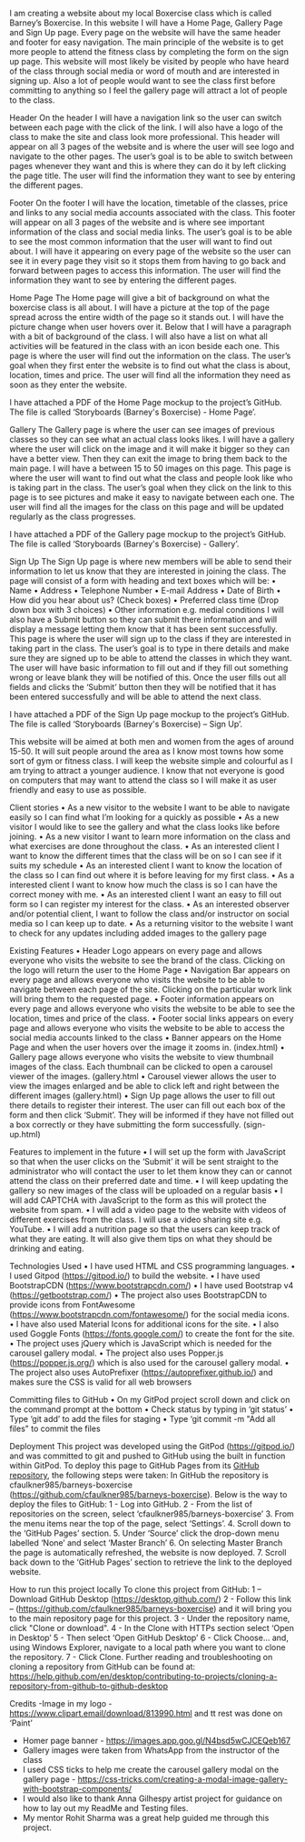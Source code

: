 I am creating a website about my local Boxercise class which is called Barney’s Boxercise. In this website I will have a Home Page, Gallery Page and Sign Up page.  Every page on the website will have the same header and footer for easy navigation. The main principle of the website is to get more people to attend the fitness class by completing the form on the sign up page.
This website will most likely be visited by people who have heard of the class through social media or word of mouth and are interested in signing up. Also a lot of people would want to see the class first before committing to anything so I feel the gallery page will attract a lot of people to the class.

Header
On the header I will have a navigation link so the user can switch between each page with the click of the link. I will also have a logo of the class to make the site and class look more professional.
This header will appear on all 3 pages of the website and is where the user will see logo and navigate to the other pages. The user’s goal is to be able to switch between pages whenever they want and this is where they can do it by left clicking the page title. The user will find the information they want to see by entering the different pages.

Footer
On the footer I will have the location, timetable of the classes, price and links to any social media accounts associated with the class.
This footer will appear on all 3 pages of the website and is where see important information of the class and social media links. The user’s goal is to be able to see the most common information that the user will want to find out about. I will have it appearing on every page of the website so the user can see it in every page they visit so it stops them from having to go back and forward between pages to access this information. The user will find the information they want to see by entering the different pages.

Home Page
The Home page will give a bit of background on what the boxercise class is all about.  I will have a picture at the top of the page spread across the entire width of the page so it stands out. I will have the picture change when user hovers over it. Below that I will have a paragraph with a bit of background of the class. I will also have a list on what all activities will be featured in the class with an icon beside each one. 
This page is where the user will find out the information on the class. The user’s goal when they first enter the website is to find out what the class is about, location, times and price. The user will find all the information they need as soon as they enter the website.

I have attached a PDF of the Home Page mockup to the project’s GitHub. The file is called ‘Storyboards (Barney's Boxercise) - Home Page’.

Gallery
The Gallery page is where the user can see images of previous classes so they can see what an actual class looks likes. I will have a gallery where the user will click on the image and it will make it bigger so they can have a better view. Then they can exit the image to bring them back to the main page. I will have a between 15 to 50 images on this page.
This page is where the user will want to find out what the class and people look like who is taking part in the class. The user’s goal when they click on the link to this page is to see pictures and make it easy to navigate between each one. The user will find all the images for the class on this page and will be updated regularly as the class progresses.

I have attached a PDF of the Gallery page mockup to the project’s GitHub. The file is called ‘Storyboards (Barney's Boxercise) - Gallery’.

Sign Up
The Sign Up page is where new members will be able to send their information to let us know that they are interested in joining the class. The page will consist of a form with heading and text boxes which will be:
•	Name
•	Address
•	Telephone Number
•	E-mail Address
•	Date of Birth
•	How did you hear about us? (Check boxes)
•	Preferred class time (Drop down box with 3 choices)
•	Other information e.g. medial conditions
I will also have a Submit button so they can submit there information and will display a message letting them know that it has been sent successfully.
This page is where the user will sign up to the class if they are interested in taking part in the class. The user’s goal is to type in there details and make sure they are signed up to be able to attend the classes in which they want. The user will have basic information to fill out and if they fill out something wrong or leave blank they will be notified of this. Once the user fills out all fields and clicks the ‘Submit’ button then they will be notified that it has been entered successfully and will be able to attend the next class.

I have attached a PDF of the Sign Up page mockup to the project’s GitHub. The file is called ‘Storyboards (Barney's Boxercise) – Sign Up’.

This website will be aimed at both men and women from the ages of around 15-50. It will suit people around the area as I know most towns how some sort of gym or fitness class. I will keep the website simple and colourful as I am trying to attract a younger audience. I know that not everyone is good on computers that may want to attend the class so I will make it as user friendly and easy to use as possible.

Client stories
•	As a new visitor to the website I want to be able to navigate easily so I can find what I’m looking for a quickly as possible
•	As a new visitor I would like to see the gallery and what the class looks like before joining.
•	As a new visitor I want to learn more information on the class and what exercises are done throughout the class.
•	As an interested client I want to know the different times that the class will be on so I can see if it suits my schedule
•	As an interested client I want to know the location of the class so I can find out where it is before leaving for my first class.
•	As a interested client I want to know how much the class is so I can have the correct money with me.
•	As an interested client I want an easy to fill out form so I can register my interest for the class.
•	As an interested observer and/or potential client, I want to follow the class and/or instructor on social media so I can keep up to date.
•	As a returning visitor to the website I want to check for any updates including added images to the gallery page

Existing Features
•	Header Logo appears on every page and allows everyone who visits the website to see the brand of the class. Clicking on the logo will return the user to the Home Page
•	Navigation Bar appears on every page and allows everyone who visits the website to be able to navigate between each page of the site. Clicking on the particular work link will bring them to the requested page.
•	Footer information appears on every page and allows everyone who visits the website to be able to see the location, times and price of the class.
•	Footer social links appears on every page and allows everyone who visits the website to be able to access the social media accounts linked to the class
•	Banner appears on the Home Page and when the user hovers over the image it zooms in. (index.html)
•	Gallery page allows everyone who visits the website to view thumbnail images of the class. Each thumbnail can be clicked to open a carousel viewer of the images. (gallery.html
•	Carousel viewer allows the user to view the images enlarged and be able to click left and right between the different images (gallery.html)
•	Sign Up page allows the user to fill out there details to register their interest. The user can fill out each box of the form and then click ‘Submit’. They will be informed if they have not filled out a box correctly or they have submitting the form successfully. (sign-up.html)

Features to implement in the future
•	I will set up the form with JavaScript so that when the user clicks on the ‘Submit’ it will be sent straight to the administrator who will contact the user to let them know they can or cannot attend the class on their preferred date and time.
•	I will keep updating the gallery so new images of the class will be uploaded on a regular basis
•	I will add CAPTCHA with JavaScript to the form as this will protect the website from spam.
•	I will add a video page to the website with videos of different exercises from the class. I will use a video sharing site e.g. YouTube.
•	I will add a nutrition page so that the users can keep track of what they are eating. It will also give them tips on what they should be drinking and eating.

Technologies Used
•	I have used HTML and CSS programming languages.
•	I used Gitpod (https://gitpod.io/) to build the website.
•	I have used BootstrapCDN (https://www.bootstrapcdn.com/)
•	I have used Bootstrap v4 (https://getbootstrap.com/) 
•	The project also uses BootstrapCDN to provide icons from FontAwesome (https://www.bootstrapcdn.com/fontawesome/) for the social media icons.
•	I have also used Material Icons for additional icons for the site.
•	I also used Goggle Fonts (https://fonts.google.com/) to create the font for the site.
•	The project uses jQuery which is JavaScript which is needed for the carousel gallery modal.
•	The project also uses Popper.js (https://popper.js.org/) which is also used for the carousel gallery modal.
•	The project also uses AutoPrefixer (https://autoprefixer.github.io/) and makes sure the CSS is valid for all web browsers

Committing files to GitHub
•	On my GitPod project scroll down and click on the command prompt at the bottom
•	Check status by typing in ‘git status’
•	Type ‘git add’ to add the files for staging
•	Type ‘git commit -m "Add all files" to commit the files

Deployment
This project was developed using the GitPod (https://gitpod.io/) and was committed to git and pushed to GitHub using the built in function within GitPod.
To deploy this page to GitHub Pages from its [GitHub repository](https://github.com/AJGreaves/portrait-artist), the following steps were taken: 
In GitHub the repository is cfaulkner985/barneys-boxercise (https://github.com/cfaulkner985/barneys-boxercise). Below is the way to deploy the files to GitHub:
1 - Log into GitHub. 
2 - From the list of repositories on the screen, select ‘cfaulkner985/barneys-boxercise’
3. From the menu items near the top of the page, select ‘Settings’.
4. Scroll down to the ‘GitHub Pages’ section.
5. Under ‘Source’ click the drop-down menu labelled ‘None’ and select ‘Master Branch’
6. On selecting Master Branch the page is automatically refreshed, the website is now deployed. 
7. Scroll back down to the ‘GitHub Pages’ section to retrieve the link to the deployed website.

How to run this project locally
To clone this project from GitHub:
1 – Download GitHub Desktop (https://desktop.github.com/)
2 - Follow this link – (https://github.com/cfaulkner985/barneys-boxercise) and it will bring you to the main repository page for this project.
3 - Under the repository name, click "Clone or download".
4 - In the Clone with HTTPs section select ‘Open in Desktop’ 
5 - Then select ‘Open GitHub Desktop’
6 - Click Choose... and, using Windows Explorer, navigate to a local path where you want to clone the repository.
7 - Click Clone.
Further reading and troubleshooting on cloning a repository from GitHub can be found at: https://help.github.com/en/desktop/contributing-to-projects/cloning-a-repository-from-github-to-github-desktop

Credits
 -Image in my logo - https://www.clipart.email/download/813990.html and tt rest was done on ‘Paint’
- Homer page banner - https://images.app.goo.gl/N4bsd5wCJCEQeb167
- Gallery images were taken from WhatsApp from the instructor of the class
- I used CSS ticks to help me create the carousel gallery modal on the gallery page - https://css-tricks.com/creating-a-modal-image-gallery-with-bootstrap-components/
- I would also like to thank Anna Gilhespy artist project for guidance on how to lay out my ReadMe and Testing files.
- My mentor Rohit Sharma was a great help guided me through this project.

